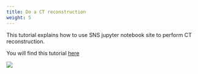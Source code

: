 ```yaml
---
title: Do a CT reconstruction
weight: 5
---
```


This tutorial explains how to use SNS jupyter notebook site to perform CT reconstruction.

You will find this tutorial [here](https://github.com/ornlneutronimaging/iMars3D/wiki/Use-SNS-jupyter-notebook-site-for-CT-reconstruction)

<img src='/tutorial/how_to_run_imars3d/images/screen1.png' />

